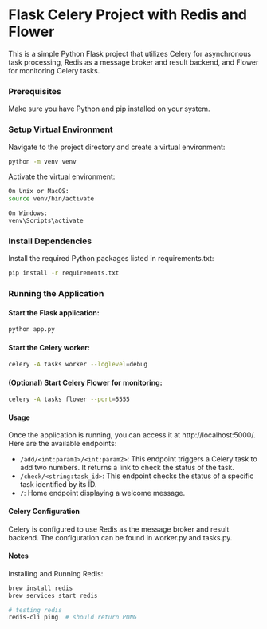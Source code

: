 # Flask Celery Project with Redis and Flower

This is a simple Python Flask project that utilizes Celery for asynchronous task processing, Redis as a message broker and result backend, and Flower for monitoring Celery tasks.



### Prerequisites

Make sure you have Python and pip installed on your system.

### Setup Virtual Environment

Navigate to the project directory and create a virtual environment:

```bash
python -m venv venv
```
Activate the virtual environment:

```bash
On Unix or MacOS:
source venv/bin/activate

On Windows:
venv\Scripts\activate
```



### Install Dependencies
Install the required Python packages listed in requirements.txt:

```bash
pip install -r requirements.txt
``` 
### Running the Application
#### Start the Flask application:

```bash
python app.py
```

#### Start the Celery worker:
```bash
celery -A tasks worker --loglevel=debug
```

#### (Optional) Start Celery Flower for monitoring:

```bash
celery -A tasks flower --port=5555
```
#### Usage
Once the application is running, you can access it at http://localhost:5000/. Here are the available endpoints:

- `/add/<int:param1>/<int:param2>`: This endpoint triggers a Celery task to add two numbers. It returns a link to check the status of the task.
- `/check/<string:task_id>`: This endpoint checks the status of a specific task identified by its ID.
- `/`: Home endpoint displaying a welcome message.

#### Celery Configuration
Celery is configured to use Redis as the message broker and result backend. The configuration can be found in worker.py and tasks.py.

#### Notes

Installing and Running Redis:
```bash
brew install redis
brew services start redis

# testing redis
redis-cli ping  # should return PONG
```